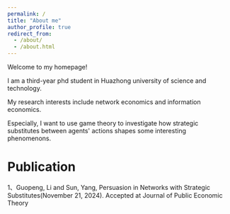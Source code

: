 ```yaml
---
permalink: /
title: "About me"
author_profile: true
redirect_from: 
  - /about/
  - /about.html
---
```

Welcome to my homepage!

I am a third-year phd student in Huazhong university of science and technology.

My research interests include network economics and information economics.

Especially, I want to use game theory to investigate how strategic substitutes between agents' actions shapes some interesting phenomenons.


# Publication

1、Guopeng, Li and Sun, Yang, Persuasion in Networks with Strategic Substitutes(November 21, 2024). Accepted at Journal of Public Economic Theory

